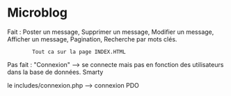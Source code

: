 # Microblog
Fait :
    Poster un message,
    Supprimer un message,
    Modifier un message,
    Afficher un message,
    Pagination,
    Recherche par mots clés.

            Tout ca sur la page INDEX.HTML



Pas fait : 
 "Connexion" --> se connecte mais pas en fonction des utilisateurs dans la base de données.
 Smarty
 
 
 
 
 
le includes/connexion.php --> connexion PDO
